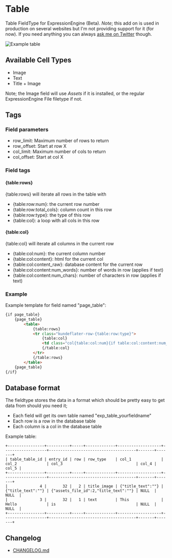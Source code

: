 # Table #

Table FieldType for ExpressionEngine (Beta). *Note*; this add on is used in production on several websites but I'm not providing support for it (for now). If you need anything you can always [ask me on Twitter](https://twitter.com/bjornbjorn) though.

![Example table](http://i.imgur.com/943OVmY.png "Table Fieldtype")

## Available Cell Types

* Image
* Text
* Title + Image

Note; the Image field will use _Assets_ if it is installed, or the regular ExpressionEngine File filetype if not.

## Tags

### Field parameters

* row_limit: Maximum number of rows to return
* row_offset: Start at row X
* col_limit: Maximum number of cols to return
* col_offset: Start at col X

### Field tags

#### {table:rows}
	
{table:rows} will iterate all rows in the table with
	
* {table:row:num}: the current row number
* {table:row:total_cols}: column count in this row
* {table:row:type}: the type of this row
* {table:col}: a loop with all cols in this row

#### {table:col}
	
{table:col} will iterate all columns in the current row
	
* {table:col:num}: the current column number
* {table:col:content}: html for the current col
* {table:col:content_raw}: database content for the current row
* {table:col:content:num_words}: number of words in row (applies if text)
* {table:col:content:num_chars}: number of characters in row (applies if text)

### Example

Example template for field named "page_table":

```html
{if page_table}
    {page_table}
        <table>
            {table:rows}
            <tr class="kundeflater-row-{table:row:type}">
                {table:col}
                <td class="col{table:col:num}{if table:col:content:num_words > 1} col-left-align{/if}">{table:col:content}</td>
                {/table:col}
            </tr>
            {/table:rows}
        </table>
    {page_table}
{/if}
```

## Database format

The fieldtype stores the data in a format which should be pretty easy to get data from should you need it;

* Each field will get its own table named "exp_table_yourfieldname"
* Each row is a row in the database table
* Each column is a col in the database table

Example table:

```
+----------------+----------+-----+-------------+-------------------+-------------------+--------------------------------------+-------+-------+
| table_table_id | entry_id | row | row_type    | col_1             | col_2             | col_3                                | col_4 | col_5 |
+----------------+----------+-----+-------------+-------------------+-------------------+--------------------------------------+-------+-------+
|              4 |       32 |   2 | title_image | {"title_text":""} | {"title_text":""} | {"assets_file_id":2,"title_text":""} | NULL  | NULL  |
|              3 |       32 |   1 | text        | This              | Hello             | is                                   | NULL  | NULL  |
+----------------+----------+-----+-------------+-------------------+-------------------+--------------------------------------+-------+-------+
```


## Changelog

* [CHANGELOG.md](/lastfriday/table.ee_addon/CHANGELOG.md)


